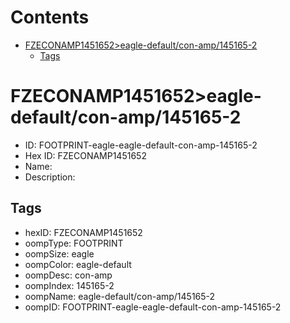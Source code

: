 



Contents
========

* [FZECONAMP1451652>eagle-default/con-amp/145165-2](#fzeconamp1451652eagle-defaultcon-amp145165-2)
	* [Tags](#tags)

# FZECONAMP1451652>eagle-default/con-amp/145165-2

- ID: FOOTPRINT-eagle-eagle-default-con-amp-145165-2
- Hex ID: FZECONAMP1451652
- Name: 
- Description: 

## Tags

- hexID: FZECONAMP1451652
- oompType: FOOTPRINT
- oompSize: eagle
- oompColor: eagle-default
- oompDesc: con-amp
- oompIndex: 145165-2
- oompName: eagle-default/con-amp/145165-2
- oompID: FOOTPRINT-eagle-eagle-default-con-amp-145165-2
